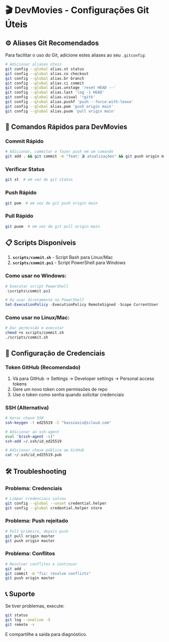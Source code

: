 # 🎬 DevMovies - Configurações Git Úteis

## ⚙️ Aliases Git Recomendados

Para facilitar o uso do Git, adicione estes aliases ao seu `.gitconfig`:

```bash
# Adicionar aliases úteis
git config --global alias.st status
git config --global alias.co checkout
git config --global alias.br branch
git config --global alias.ci commit
git config --global alias.unstage 'reset HEAD --'
git config --global alias.last 'log -1 HEAD'
git config --global alias.visual '!gitk'
git config --global alias.pushf 'push --force-with-lease'
git config --global alias.pom 'push origin main'
git config --global alias.puom 'pull origin main'
```

## 🚀 Comandos Rápidos para DevMovies

### Commit Rápido
```bash
# Adicionar, commitar e fazer push em um comando
git add . && git commit -m "feat: 🎬 atualizações" && git push origin main
```

### Verificar Status

```bash
git st  # em vez de git status
```

### Push Rápido
```bash
git pom  # em vez de git push origin main
```

### Pull Rápido
```bash
git puom  # em vez de git pull origin main
```

## 📋 Scripts Disponíveis

1. **`scripts/commit.sh`** - Script Bash para Linux/Mac
2. **`scripts/commit.ps1`** - Script PowerShell para Windows

### Como usar no Windows:

```powershell
# Executar script PowerShell
.\scripts\commit.ps1

# Ou usar diretamente no PowerShell
Set-ExecutionPolicy -ExecutionPolicy RemoteSigned -Scope CurrentUser
```

### Como usar no Linux/Mac:

```bash
# Dar permissão e executar
chmod +x scripts/commit.sh
./scripts/commit.sh
```

## 🔑 Configuração de Credenciais

### Token GitHub (Recomendado)

1. Vá para GitHub → Settings → Developer settings → Personal access tokens
2. Gere um novo token com permissões de repo
3. Use o token como senha quando solicitar credenciais

### SSH (Alternativa)

```bash
# Gerar chave SSH
ssh-keygen -t ed25519 -C "kassioxis@icloud.com"

# Adicionar ao ssh-agent
eval "$(ssh-agent -s)"
ssh-add ~/.ssh/id_ed25519

# Adicionar chave pública ao GitHub
cat ~/.ssh/id_ed25519.pub
```

## 🛠️ Troubleshooting

### Problema: Credenciais

```bash
# Limpar credenciais salvas
git config --global --unset credential.helper
git config --global credential.helper store
```

### Problema: Push rejeitado

```bash
# Pull primeiro, depois push
git pull origin master
git push origin master
```

### Problema: Conflitos

```bash
# Resolver conflitos e continuar
git add .
git commit -m "fix: resolve conflicts"
git push origin master
```

## 📞 Suporte

Se tiver problemas, execute:

```bash
git status
git log --oneline -5
git remote -v
```

E compartilhe a saída para diagnóstico.
